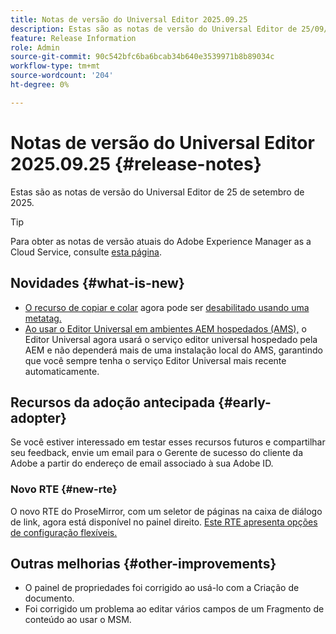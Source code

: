 ```yaml
---
title: Notas de versão do Universal Editor 2025.09.25
description: Estas são as notas de versão do Universal Editor de 25/09/2025.
feature: Release Information
role: Admin
source-git-commit: 90c542bfc6ba6bcab34b640e3539971b8b89034c
workflow-type: tm+mt
source-wordcount: '204'
ht-degree: 0%

---
```



# Notas de versão do Universal Editor 2025.09.25 {#release-notes}

Estas são as notas de versão do Universal Editor de 25 de setembro de 2025.

>[!TIP]
>
>Para obter as notas de versão atuais do Adobe Experience Manager as a Cloud Service, consulte [esta página](/help/release-notes/release-notes-cloud/release-notes-current.md).

## Novidades {#what-is-new}

* [O recurso de copiar e colar](/help/sites-cloud/authoring/universal-editor/authoring.md#copy-paste) agora pode ser [desabilitado usando uma metatag.](/help/implementing/universal-editor/customizing.md#copy-paste)
* [Ao usar o Editor Universal em ambientes AEM hospedados (AMS),](https://experienceleague.adobe.com/en/docs/experience-manager-65/content/implementing/developing/headless/universal-editor/introduction) o Editor Universal agora usará o serviço editor universal hospedado pela AEM e não dependerá mais de uma instalação local do AMS, garantindo que você sempre tenha o serviço Editor Universal mais recente automaticamente.

## Recursos da adoção antecipada {#early-adopter}

Se você estiver interessado em testar esses recursos futuros e compartilhar seu feedback, envie um email para o Gerente de sucesso do cliente da Adobe a partir do endereço de email associado à sua Adobe ID.

### Novo RTE {#new-rte}

O novo RTE do ProseMirror, com um seletor de páginas na caixa de diálogo de link, agora está disponível no painel direito. [Este RTE apresenta opções de configuração flexíveis.](/help/implementing/universal-editor/configure-rte.md)

## Outras melhorias {#other-improvements}

* O painel de propriedades foi corrigido ao usá-lo com a Criação de documento.
* Foi corrigido um problema ao editar vários campos de um Fragmento de conteúdo ao usar o MSM.
